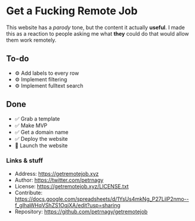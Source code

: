 # Get a Fucking Remote Job

This website has a *parody* tone, but the content it actually **useful**.
I made this as a reaction to people asking me what **they** could do that would allow them work remotely.

## To-do
- ⚙️ Add labels to every row
- ⚙️ Implement filtering
- ⚙️ Implement fulltext search

## Done
- ✅ Grab a template
- ✅ Make MVP
- ✅ Get a domain name
- ✅ Deploy the website
- 🚀 Launch the website

### Links & stuff

- Address: https://getremotejob.xyz
- Author: https://twitter.com/petrnagy
- License: https://getremotejob.xyz/LICENSE.txt
- Contribute: https://docs.google.com/spreadsheets/d/1YsUs4mkNg_P27LilP2nmo--f_gIhaWHqVShZS1OqjXA/edit?usp=sharing
- Repository: https://github.com/petrnagy/getremotejob
